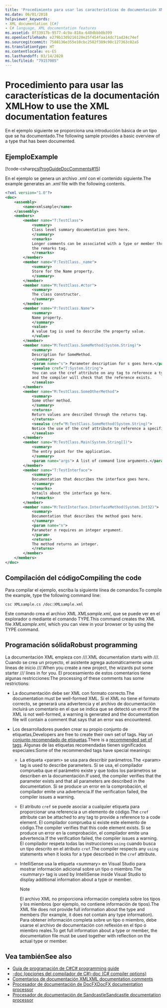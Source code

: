 ```yaml
---
title: 'Procedimiento para usar las características de documentación XML: guía de programación de C#'
ms.date: 06/01/2018
helpviewer_keywords:
- XML documentation [C#]
- C# language, XML documentation features
ms.assetid: 8f33917b-9577-4c9a-818a-640dbbb0b399
ms.openlocfilehash: e279b13d9216120e25f454faa14dc71ad24c74ef
ms.sourcegitcommit: 7588136e355e10cbc2582f389c90c127363c02a5
ms.translationtype: HT
ms.contentlocale: es-ES
ms.lasthandoff: 03/14/2020
ms.locfileid: "79157005"
---
```

# <a name="how-to-use-the-xml-documentation-features"></a><span data-ttu-id="73640-102">Procedimiento para usar las características de la documentación XML</span><span class="sxs-lookup"><span data-stu-id="73640-102">How to use the XML documentation features</span></span>

<span data-ttu-id="73640-103">En el ejemplo siguiente se proporciona una introducción básica de un tipo que se ha documentado.</span><span class="sxs-lookup"><span data-stu-id="73640-103">The following sample provides a basic overview of a type that has been documented.</span></span>

## <a name="example"></a><span data-ttu-id="73640-104">Ejemplo</span><span class="sxs-lookup"><span data-stu-id="73640-104">Example</span></span>

[!code-csharp[csProgGuideDocComments#15](~/samples/snippets/csharp/VS_Snippets_VBCSharp/csProgGuideDocComments/CS/DocComments.cs#15)]

<span data-ttu-id="73640-105">En el ejemplo se genera un archivo *.xml* con el contenido siguiente.</span><span class="sxs-lookup"><span data-stu-id="73640-105">The example generates an *.xml* file with the following contents.</span></span>

```xml
<?xml version="1.0"?>
<doc>
    <assembly>
        <name>xmlsample</name>
    </assembly>
    <members>
        <member name="T:TestClass">
            <summary>
            Class level summary documentation goes here.
            </summary>
            <remarks>
            Longer comments can be associated with a type or member through
            the remarks tag.
            </remarks>
        </member>
        <member name="F:TestClass._name">
            <summary>
            Store for the Name property.
            </summary>
        </member>
        <member name="M:TestClass.#ctor">
            <summary>
            The class constructor.
            </summary>
        </member>
        <member name="P:TestClass.Name">
            <summary>
            Name property.
            </summary>
            <value>
            A value tag is used to describe the property value.
            </value>
        </member>
        <member name="M:TestClass.SomeMethod(System.String)">
            <summary>
            Description for SomeMethod.
            </summary>
            <param name="s"> Parameter description for s goes here.</param>
            <seealso cref="T:System.String">
            You can use the cref attribute on any tag to reference a type or member
            and the compiler will check that the reference exists.
            </seealso>
        </member>
        <member name="M:TestClass.SomeOtherMethod">
            <summary>
            Some other method.
            </summary>
            <returns>
            Return values are described through the returns tag.
            </returns>
            <seealso cref="M:TestClass.SomeMethod(System.String)">
            Notice the use of the cref attribute to reference a specific method.
            </seealso>
        </member>
        <member name="M:TestClass.Main(System.String[])">
            <summary>
            The entry point for the application.
            </summary>
            <param name="args"> A list of command line arguments.</param>
        </member>
        <member name="T:TestInterface">
            <summary>
            Documentation that describes the interface goes here.
            </summary>
            <remarks>
            Details about the interface go here.
            </remarks>
        </member>
        <member name="M:TestInterface.InterfaceMethod(System.Int32)">
            <summary>
            Documentation that describes the method goes here.
            </summary>
            <param name="n">
            Parameter n requires an integer argument.
            </param>
            <returns>
            The method returns an integer.
            </returns>
        </member>
    </members>
</doc>
```

## <a name="compiling-the-code"></a><span data-ttu-id="73640-106">Compilación del código</span><span class="sxs-lookup"><span data-stu-id="73640-106">Compiling the code</span></span>

<span data-ttu-id="73640-107">Para compilar el ejemplo, escriba la siguiente línea de comandos:</span><span class="sxs-lookup"><span data-stu-id="73640-107">To compile the example, type the following command line:</span></span>

`csc XMLsample.cs /doc:XMLsample.xml`

<span data-ttu-id="73640-108">Este comando crea el archivo XML *XMLsample.xml*, que se puede ver en el explorador o mediante el comando TYPE.</span><span class="sxs-lookup"><span data-stu-id="73640-108">This command creates the XML file *XMLsample.xml*, which you can view in your browser or by using the TYPE command.</span></span>

## <a name="robust-programming"></a><span data-ttu-id="73640-109">Programación sólida</span><span class="sxs-lookup"><span data-stu-id="73640-109">Robust programming</span></span>

<span data-ttu-id="73640-110">La documentación XML empieza con ///.</span><span class="sxs-lookup"><span data-stu-id="73640-110">XML documentation starts with ///.</span></span> <span data-ttu-id="73640-111">Cuando se crea un proyecto, el asistente agrega automáticamente unas líneas de inicio ///.</span><span class="sxs-lookup"><span data-stu-id="73640-111">When you create a new project, the wizards put some starter /// lines in for you.</span></span> <span data-ttu-id="73640-112">El procesamiento de estos comentarios tiene algunas restricciones:</span><span class="sxs-lookup"><span data-stu-id="73640-112">The processing of these comments has some restrictions:</span></span>

- <span data-ttu-id="73640-113">La documentación debe ser XML con formato correcto.</span><span class="sxs-lookup"><span data-stu-id="73640-113">The documentation must be well-formed XML.</span></span> <span data-ttu-id="73640-114">Si el XML no tiene el formato correcto, se generará una advertencia y el archivo de documentación incluirá un comentario en el que se indica que se detectó un error.</span><span class="sxs-lookup"><span data-stu-id="73640-114">If the XML is not well-formed, a warning is generated and the documentation file will contain a comment that says that an error was encountered.</span></span>

- <span data-ttu-id="73640-115">Los desarrolladores pueden crear su propio conjunto de etiquetas,</span><span class="sxs-lookup"><span data-stu-id="73640-115">Developers are free to create their own set of tags.</span></span> <span data-ttu-id="73640-116">Hay un [conjunto recomendado de etiquetas](recommended-tags-for-documentation-comments.md).</span><span class="sxs-lookup"><span data-stu-id="73640-116">There is a [recommended set of tags](recommended-tags-for-documentation-comments.md).</span></span> <span data-ttu-id="73640-117">Algunas de las etiquetas recomendadas tienen significados especiales:</span><span class="sxs-lookup"><span data-stu-id="73640-117">Some of the recommended tags have special meanings:</span></span>

  - <span data-ttu-id="73640-118">La etiqueta \<param> se usa para describir parámetros.</span><span class="sxs-lookup"><span data-stu-id="73640-118">The \<param> tag is used to describe parameters.</span></span> <span data-ttu-id="73640-119">Si se usa, el compilador comprueba que el parámetro existe y que todos los parámetros se describen en la documentación.</span><span class="sxs-lookup"><span data-stu-id="73640-119">If used, the compiler verifies that the parameter exists and that all parameters are described in the documentation.</span></span> <span data-ttu-id="73640-120">Si se produce un error en la comprobación, el compilador emite una advertencia.</span><span class="sxs-lookup"><span data-stu-id="73640-120">If the verification failed, the compiler issues a warning.</span></span>

  - <span data-ttu-id="73640-121">El atributo `cref` se puede asociar a cualquier etiqueta para proporcionar una referencia a un elemento de código.</span><span class="sxs-lookup"><span data-stu-id="73640-121">The `cref` attribute can be attached to any tag to provide a reference to a code element.</span></span> <span data-ttu-id="73640-122">El compilador comprueba si existe este elemento de código.</span><span class="sxs-lookup"><span data-stu-id="73640-122">The compiler verifies that this code element exists.</span></span> <span data-ttu-id="73640-123">Si se produce un error en la comprobación, el compilador emite una advertencia.</span><span class="sxs-lookup"><span data-stu-id="73640-123">If the verification failed, the compiler issues a warning.</span></span> <span data-ttu-id="73640-124">El compilador respeta todas las instrucciones `using` cuando busca un tipo descrito en el atributo `cref`.</span><span class="sxs-lookup"><span data-stu-id="73640-124">The compiler respects any `using` statements when it looks for a type described in the `cref` attribute.</span></span>

  - <span data-ttu-id="73640-125">IntelliSense usa la etiqueta \<summary> en Visual Studio para mostrar información adicional sobre un tipo o miembro.</span><span class="sxs-lookup"><span data-stu-id="73640-125">The \<summary> tag is used by IntelliSense inside Visual Studio to display additional information about a type or member.</span></span>

    > [!NOTE]
    > <span data-ttu-id="73640-126">El archivo XML no proporciona información completa sobre los tipos y los miembros (por ejemplo, no contiene información de tipos).</span><span class="sxs-lookup"><span data-stu-id="73640-126">The XML file does not provide full information about the type and members (for example, it does not contain any type information).</span></span> <span data-ttu-id="73640-127">Para obtener información completa sobre un tipo o miembro, debe usarse el archivo de documentación con reflexión en el tipo o miembro reales.</span><span class="sxs-lookup"><span data-stu-id="73640-127">To get full information about a type or member, the documentation file must be used together with reflection on the actual type or member.</span></span>

## <a name="see-also"></a><span data-ttu-id="73640-128">Vea también</span><span class="sxs-lookup"><span data-stu-id="73640-128">See also</span></span>

- [<span data-ttu-id="73640-129">Guía de programación de C#</span><span class="sxs-lookup"><span data-stu-id="73640-129">C# programming guide</span></span>](../index.md)
- [<span data-ttu-id="73640-130">-doc (opciones del compilador de C#)</span><span class="sxs-lookup"><span data-stu-id="73640-130">-doc (C# compiler options)</span></span>](../../language-reference/compiler-options/doc-compiler-option.md)
- [<span data-ttu-id="73640-131">Comentarios de documentación XML</span><span class="sxs-lookup"><span data-stu-id="73640-131">XML documentation comments</span></span>](./index.md)
- [<span data-ttu-id="73640-132">Procesador de documentación de DocFX</span><span class="sxs-lookup"><span data-stu-id="73640-132">DocFX documentation processor</span></span>](https://dotnet.github.io/docfx/)
- [<span data-ttu-id="73640-133">Procesador de documentación de Sandcastle</span><span class="sxs-lookup"><span data-stu-id="73640-133">Sandcastle documentation processor</span></span>](https://github.com/EWSoftware/SHFB)
